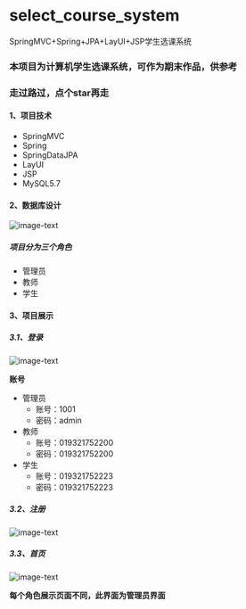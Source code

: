 # select_course_system



SpringMVC+Spring+JPA+LayUI+JSP学生选课系统

### 本项目为计算机学生选课系统，可作为期末作品，供参考 

### 走过路过，点个star再走

#### 1、项目技术

- SpringMVC
- Spring
- SpringDataJPA
- LayUI
- JSP
- MySQL5.7

#### 2、数据库设计

![image-text](https://github.com/yyuguang/select_course_system/blob/master/image-text/images/sql.png)



##### 项目分为三个角色

-	管理员
-	教师
-	学生

#### 3、项目展示
##### 3.1、登录

![image-text](https://github.com/yyuguang/select_course_system/blob/master/image-text/images/login.png)

**账号**
- 管理员	
  - 账号：1001
  - 密码：admin
- 教师
  - 账号：019321752200
  - 密码：019321752200
- 学生
  - 账号：019321752223
  - 密码：019321752223

##### 3.2、注册

![image-text](https://github.com/yyuguang/select_course_system/blob/master/image-text/images/register.png)

##### 3.3、首页

![image-text](https://github.com/yyuguang/select_course_system/blob/master/image-text/images/admin_index.png)

**每个角色展示页面不同，此界面为管理员界面**
